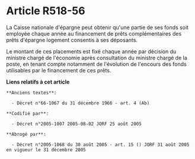 # Article R518-56

La Caisse nationale d'épargne peut obtenir qu'une partie de ses fonds soit employée chaque année au financement de prêts
complémentaires des prêts d'épargne logement consentis à ses déposants.

Le montant de ces placements est fixé chaque année par décision du ministre chargé de l'économie après consultation du
ministre chargé de la poste, en tenant compte notamment de l'évolution de l'encours des fonds utilisables par le financement
de ces prêts.

**Liens relatifs à cet article**

	**Anciens textes**:

	  - Décret n°66-1067 du 31 décembre 1966 - art. 4 (Ab)

	**Codifié par**:

	  - Décret n°2005-1007 2005-08-02 JORF 25 août 2005

	**Abrogé par**:

	  - Décret n°2005-1068 du 30 août 2005 - art. 15 () JORF 31 août 2005 en vigueur le 31 décembre 2005
